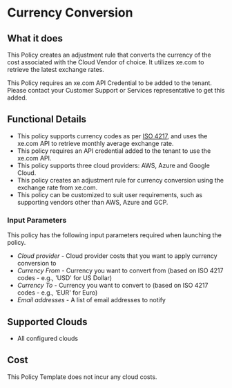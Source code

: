 # Currency Conversion

## What it does

This Policy creates an adjustment rule that converts the currency of the cost associated with the Cloud Vendor of choice. It utilizes xe.com to retrieve the latest exchange rates.

This Policy requires an xe.com API Credential to be added to the tenant. Please contact your Customer Support or Services representative to get this added. 

## Functional Details

- This policy supports currency codes as per [ISO 4217](https://www.xe.com/iso4217.php), and uses the xe.com API to retrieve monthly average exchange rate.
- This policy requires an API credential added to the tenant to use the xe.com API.
- This policy supports three cloud providers: AWS, Azure and Google Cloud.
- This policy creates an adjustment rule for currency conversion using the exchange rate from xe.com.
- This policy can be customized to suit user requirements, such as supporting vendors other than AWS, Azure and GCP.

### Input Parameters

This policy has the following input parameters required when launching the policy.

- *Cloud provider* - Cloud provider costs that you want to apply currency conversion to
- *Currency From* - Currency you want to convert from (based on ISO 4217 codes - e.g., 'USD' for US Dollar)
- *Currency To* - Currency you want to convert to (based on ISO 4217 codes - e.g., 'EUR' for Euro)
- *Email addresses* - A list of email addresses to notify

## Supported Clouds

- All configured clouds

## Cost

This Policy Template does not incur any cloud costs.
